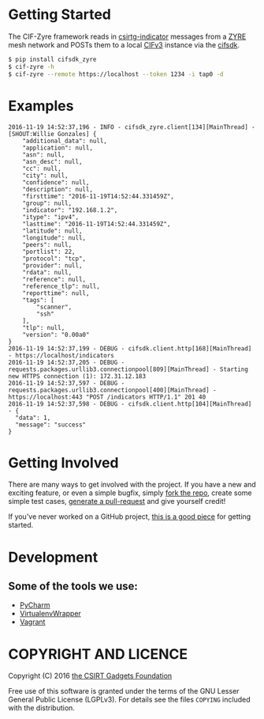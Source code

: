 # Getting Started
The CIF-Zyre framework reads in [csirtg-indicator](https://github.com/csirtgadgets/csirtg-indicator-py) messages from a [ZYRE](http://rfc.zeromq.org/spec:36/ZRE) mesh network and POSTs them to a local [CIFv3](https://github.com/csirtgadgets/bearded-avenger) instance via the [cifsdk](https://github.com/csirtgadgets/bearded-avenger-sdk-py).

```bash
$ pip install cifsdk_zyre
$ cif-zyre -h
$ cif-zyre --remote https://localhost --token 1234 -i tap0 -d
```

# Examples
```
2016-11-19 14:52:37,196 - INFO - cifsdk_zyre.client[134][MainThread] - [SHOUT:Willie Gonzales] {
    "additional_data": null,
    "application": null,
    "asn": null,
    "asn_desc": null,
    "cc": null,
    "city": null,
    "confidence": null,
    "description": null,
    "firsttime": "2016-11-19T14:52:44.331459Z",
    "group": null,
    "indicator": "192.168.1.2",
    "itype": "ipv4",
    "lasttime": "2016-11-19T14:52:44.331459Z",
    "latitude": null,
    "longitude": null,
    "peers": null,
    "portlist": 22,
    "protocol": "tcp",
    "provider": null,
    "rdata": null,
    "reference": null,
    "reference_tlp": null,
    "reporttime": null,
    "tags": [
        "scanner",
        "ssh"
    ],
    "tlp": null,
    "version": "0.00a0"
}
2016-11-19 14:52:37,199 - DEBUG - cifsdk.client.http[168][MainThread] - https://localhost/indicators
2016-11-19 14:52:37,205 - DEBUG - requests.packages.urllib3.connectionpool[809][MainThread] - Starting new HTTPS connection (1): 172.31.12.183
2016-11-19 14:52:37,597 - DEBUG - requests.packages.urllib3.connectionpool[400][MainThread] - https://localhost:443 "POST /indicators HTTP/1.1" 201 40
2016-11-19 14:52:37,598 - DEBUG - cifsdk.client.http[104][MainThread] - {
  "data": 1, 
  "message": "success"
}
```

# Getting Involved
There are many ways to get involved with the project. If you have a new and exciting feature, or even a simple bugfix, simply [fork the repo](https://help.github.com/articles/fork-a-repo), create some simple test cases, [generate a pull-request](https://help.github.com/articles/using-pull-requests) and give yourself credit!

If you've never worked on a GitHub project, [this is a good piece](https://guides.github.com/activities/contributing-to-open-source) for getting started.

# Development
## Some of the tools we use:

* [PyCharm](https://www.jetbrains.com/pycharm/)
* [VirtualenvWrapper](https://virtualenvwrapper.readthedocs.org/en/latest/)
* [Vagrant](https://www.vagrantup.com/)

# COPYRIGHT AND LICENCE

Copyright (C) 2016 [the CSIRT Gadgets Foundation](http://csirtgadgets.org)

Free use of this software is granted under the terms of the GNU Lesser General Public License (LGPLv3). For details see the files `COPYING` included with the distribution.
